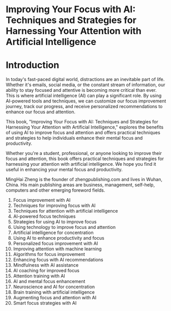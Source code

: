 # Improving Your Focus with AI: Techniques and Strategies for Harnessing Your Attention with Artificial Intelligence

# Introduction

In today's fast-paced digital world, distractions are an inevitable part of life. Whether it's emails, social media, or the constant stream of information, our ability to stay focused and attentive is becoming more critical than ever. This is where artificial intelligence (AI) can play a significant role. By using AI-powered tools and techniques, we can customize our focus improvement journey, track our progress, and receive personalized recommendations to enhance our focus and attention.

This book, "Improving Your Focus with AI: Techniques and Strategies for Harnessing Your Attention with Artificial Intelligence," explores the benefits of using AI to improve focus and attention and offers practical techniques and strategies to help individuals enhance their mental focus and productivity.

Whether you're a student, professional, or anyone looking to improve their focus and attention, this book offers practical techniques and strategies for harnessing your attention with artificial intelligence. We hope you find it useful in enhancing your mental focus and productivity.

MingHai Zheng is the founder of zhengpublishing.com and lives in Wuhan, China. His main publishing areas are business, management, self-help, computers and other emerging foreword fields.



1. Focus improvement with AI
2. Techniques for improving focus with AI
3. Techniques for attention with artificial intelligence
4. AI-powered focus techniques
5. Strategies for using AI to improve focus
6. Using technology to improve focus and attention
7. Artificial intelligence for concentration
8. Using AI to enhance productivity and focus
9. Personalized focus improvement with AI
10. Improving attention with machine learning
11. Algorithms for focus improvement
12. Enhancing focus with AI recommendations
13. Mindfulness with AI assistance
14. AI coaching for improved focus
15. Attention training with AI
16. AI and mental focus enhancement
17. Neuroscience and AI for concentration
18. Brain training with artificial intelligence
19. Augmenting focus and attention with AI
20. Smart focus strategies with AI

